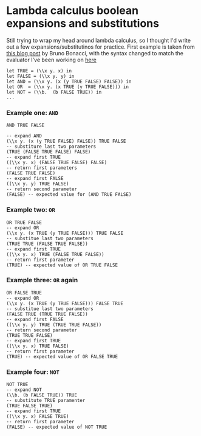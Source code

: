 # Lambda calculus boolean expansions and substitutions

Still trying to wrap my head around lambda calculus, so I thought I'd write out a few expansions/substitutinos for practice. First example is taken from [this blog post](https://blog.brunobonacci.com/2017/10/08/lambda-calculus-and-boolean-logic/) by Bruno Bonacci, with the syntax changed to match the evaluator I've been working on [here](https://github.com/alexhumphreys/pl-playground/tree/e2658e94da304d0d8fdf233c8602e8cac1aaee14/lambda-calc)

```
let TRUE = (\\x y. x) in
let FALSE = (\\x y. y) in
let AND = (\\x y. (x (y TRUE FALSE) FALSE)) in
let OR  = (\\x y. (x TRUE (y TRUE FALSE))) in
let NOT = (\\b.  (b FALSE TRUE)) in
...
```

### Example one: `AND`

```
AND TRUE FALSE

-- expand AND
(\\x y. (x (y TRUE FALSE) FALSE)) TRUE FALSE
-- substiture last two parameters
(TRUE (FALSE TRUE FALSE) FALSE)
-- expand first TRUE
((\\x y. x) (FALSE TRUE FALSE) FALSE)
-- return first parameters
(FALSE TRUE FALSE)
-- expand first FALSE
((\\x y. y) TRUE FALSE)
-- return second parameter
(FALSE) -- expected value for (AND TRUE FALSE)
```

### Example two: `OR`

```
OR TRUE FALSE
-- expand OR
(\\x y. (x TRUE (y TRUE FALSE))) TRUE FALSE
-- substitue last two parameters
(TRUE TRUE (FALSE TRUE FALSE))
-- expand first TRUE
((\\x y. x) TRUE (FALSE TRUE FALSE))
-- return first parameter
(TRUE) -- expected value of OR TRUE FALSE
```

### Example three: `OR` again

```
OR FALSE TRUE
-- expand OR
(\\x y. (x TRUE (y TRUE FALSE))) FALSE TRUE
-- substitue last two parameters
(FALSE TRUE (TRUE TRUE FALSE))
-- expand first FALSE
((\\x y. y) TRUE (TRUE TRUE FALSE))
-- return second parameter
(TRUE TRUE FALSE)
-- expand first TRUE
((\\x y. x) TRUE FALSE)
-- return first parameter
(TRUE) -- expected value of OR FALSE TRUE
```

### Example four: `NOT`

```
NOT TRUE
-- expand NOT
(\\b. (b FALSE TRUE)) TRUE
-- substitute TRUE paramenter
(TRUE FALSE TRUE)
-- expand first TRUE
((\\x y. x) FALSE TRUE)
-- return first parameter
(FALSE) -- expected value of NOT TRUE
```
